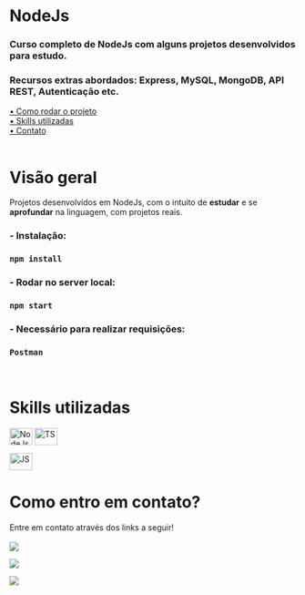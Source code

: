 # NodeJs

### Curso completo de NodeJs com alguns projetos desenvolvidos para estudo.

### Recursos extras abordados: Express, MySQL, MongoDB, API REST, Autenticação etc.

[• Como rodar o projeto](#start)<br>
[• Skills utilizadas](#leng)<br>
[• Contato](#contato)<br>
<br>

# Visão geral

Projetos desenvolvidos em NodeJs, com o intuito de **estudar** e se **aprofundar** na linguagem, com projetos reais.
<br>

<p id="start"></p>

### - Instalação:

### `npm install`

### - Rodar no server local:

### `npm start`

### - Necessário para realizar requisições:

### `Postman`

<br>

<p id="leng"></p>

# Skills utilizadas

<p>
  <img align="center" alt="NodeJs" height="30" width="40" title="NodeJs" src="https://cdn.jsdelivr.net/gh/devicons/devicon/icons/nodejs/nodejs-original.svg">
  <img align="center" alt="TS" height="30" width="40" src="https://cdn.jsdelivr.net/gh/devicons/devicon/icons/typescript/typescript-original.svg">
</p>
  <img align="center" alt="JS" height="30" width="40" src="https://cdn.jsdelivr.net/gh/devicons/devicon/icons/javascript/javascript-original.svg">

<br>

<p id="contato"></p>

# Como entro em contato?

Entre em contato através dos links a seguir!
<br>
<br>
<a href="https://www.linkedin.com/in/mateusalvesds/" target="_blank"><img src="https://img.shields.io/badge/-LinkedIn-%230077B5?style=for-the-badge&logo=linkedin&logoColor=white" target="_blank"></a>

<a href = "mailto:contatomateusalves@hotmail.com"><img src="https://img.shields.io/badge/Microsoft_Outlook-0078D4?style=for-the-badge&logo=microsoft-outlook&logoColor=white" target="_blank"></a>

<a href="https://api.whatsapp.com/send?phone=+5511966616365" target="_blank"><img src="https://img.shields.io/badge/WhatsApp-25D366?style=for-the-badge&logo=whatsapp&logoColor=white" target="_blank"></a>

</p>
<br>
<br>
<br>
